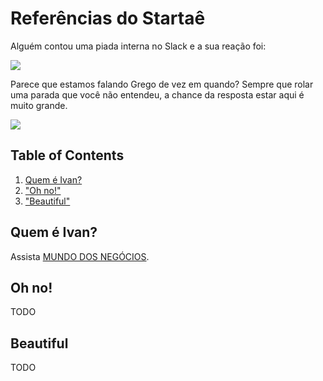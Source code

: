 # Referências do Startaê

Alguém contou uma piada interna no Slack e a sua reação foi:

![](http://media.giphy.com/media/aZ3LDBs1ExsE8/giphy.gif)

Parece que estamos falando Grego de vez em quando? Sempre que rolar uma parada que você não entendeu, a chance da resposta estar aqui é muito grande.

![](http://31.media.tumblr.com/f9b0f13eaf8a8436614c0a9662c2625d/tumblr_n1bgx5gtyT1s0t69oo1_500.gif)

## Table of Contents

1. [Quem é Ivan?](#quem-é-ivan)
2. ["Oh no!"](#oh-no)
3. ["Beautiful"](#beautiful)

## Quem é Ivan?

Assista [MUNDO DOS NEGÓCIOS](https://youtu.be/cPbl26Fw-dk).

## Oh no!

TODO

## Beautiful

TODO
